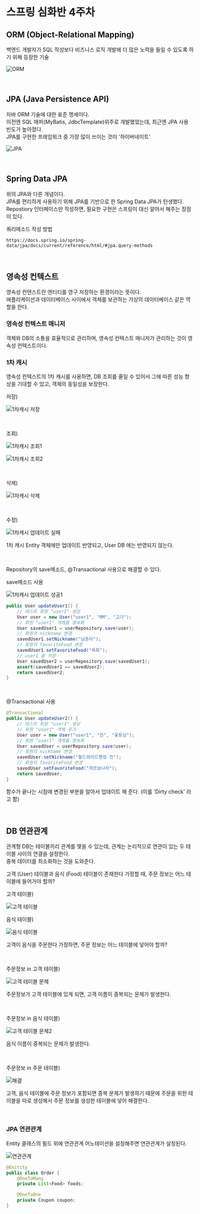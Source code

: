 # 스프링 심화반 4주차

## ORM (Object-Relational Mapping)
백엔드 개발자가  SQL 작성보다 비즈니스 로직 개발에 더 많은 노력을 들일 수 있도록 하기 위해 등장한 기술

![ORM](https://user-images.githubusercontent.com/59812251/173481251-1ff35b3f-2d1e-4d00-80e2-786595a422a8.png)

<br>

## JPA (Java Persistence API)
자바 ORM 기술에 대한 표준 명세이다.  
이전엔 SQL 매퍼(MyBatis, JdbcTemplate)위주로 개발했었는데, 최근엔 JPA 사용 빈도가 높아졌다.  
JPA를 구현한 프레임워크 중 가장 많이 쓰이는 것이 '하이버네이트'

![JPA](https://user-images.githubusercontent.com/59812251/173481258-0b7a3f71-d27e-46b2-a40d-957dd2f62e70.png)

<br>

## Spring Data JPA
위의 JPA와 다른 개념이다.  
JPA를 편리하게 사용하기 위해 JPA를 기반으로 한 Spring Data JPA가 탄생했다.  
Repostiory 인터페이스만 작성하면, 필요한 구현은 스프링이 대신 알아서 해주는 장점이 있다.

쿼리메소드 작성 방법
```
https://docs.spring.io/spring-data/jpa/docs/current/reference/html/#jpa.query-methods
```

<br>

## 영속성 컨텍스트
영속성 컨텐스트란 엔티티를 영구 저장하는 환경이라는 뜻이다.  
애플리케이션과 데이터베이스 사이에서 객체를 보관하는 가상의 데이터베이스 같은 역할을 한다.

### 영속성 컨텍스트 매니저
객체와 DB의 소통을 효율적으로 관리하며, 영속성 컨텍스트 매니저가 관리하는 것이 영속성 컨텍스트이다.

### 1차 캐시
영속성 컨텍스트의 1차 캐시를 사용하면, DB 조회를 줄일 수 있어서 그에 따른 성능 향상을 기대할 수 있고, 객체의 동일성을 보장한다.

저장)

![1차캐시 저장](https://user-images.githubusercontent.com/59812251/173575576-cc1c2303-4bfe-42b5-9c4d-2b19143eb5ef.png)

<br>

조회)

![1차캐시 조회1](https://user-images.githubusercontent.com/59812251/173575583-e136168b-d739-41ca-92e1-36a283f4dd4c.png)

![1차캐시 조회2](https://user-images.githubusercontent.com/59812251/173575587-2e4bcbc3-07b5-456b-aa59-c7fcfacfbbe7.png)

<br>

삭제)

![1차캐시 삭제](https://user-images.githubusercontent.com/59812251/173575590-5c49f0e2-eb35-4e72-89a8-1ea591000074.png)

<br>

수정)

![1차캐시 업데이트 실패](https://user-images.githubusercontent.com/59812251/173575592-c1986529-7389-4047-8400-2f6fa198fcae.png)

1차 캐시 Entity 객체에만 업데이트 반영되고, User DB 에는 반영되지 않는다.  

<br>

Repository의 save메소드, @Transactional 사용으로 해결할 수 있다.

save메소드 사용

![1차캐시 업데이트 성공1](https://user-images.githubusercontent.com/59812251/173575594-a01d0023-7899-4a67-80fd-a6e58e102453.png)

``` java
public User updateUser1() {
    // 테스트 회원 "user1" 생성
    User user = new User("user1", "RM", "고기");
    // 회원 "user1" 객체를 영속화
    User savedUser1 = userRepository.save(user);
    // 회원의 nickname 변경
    savedUser1.setNickname("남준이");
    // 회원의 favoriteFood 변경
    savedUser1.setFavoriteFood("육회");
    // user1 을 저장
    User savedUser2 = userRepository.save(savedUser1);
    assert(savedUser1 == savedUser2);
    return savedUser2;
}
```

<br>

@Transactional 사용

``` java
@Transactional
public User updateUser2() {
    // 테스트 회원 "user1" 생성
    // 회원 "user1" 객체 추가
    User user = new User("user1", "진", "꽃등심");
    // 회원 "user1" 객체를 영속화
    User savedUser = userRepository.save(user);
    // 회원의 nickname 변경
    savedUser.setNickname("월드와이드핸섬 진");
    // 회원의 favoriteFood 변경
    savedUser.setFavoriteFood("까르보나라");
    return savedUser;
}
```
함수가 끝나는 시점에 변경된 부분을 알아서 업데이트 해 준다. (이를 'Dirty
check' 라고 함)

<br>

## DB 연관관계

관계형 DB는 테이블끼리 관계를 맺을 수 있는데, 관계는 논리적으로 연관이 있는 두 테이블 사이의 연결을 설정한다.  
중복 데이터를 최소화하는 것을 도와준다.

고객 (User) 테이블과 음식 (Food) 테이블이 존재한다 가정할 때, 주문 정보는 어느 테이블에 들어가야 할까?

고객 테이블)

![고객 테이블](https://user-images.githubusercontent.com/59812251/173725193-f048fe0c-aebf-47a3-8cb2-6bce5c37c5c8.png)


음식 테이블)

![음식 테이블](https://user-images.githubusercontent.com/59812251/173725197-92c0a251-1a18-4a57-ba69-08154ac497c0.png)

고객이 음식을 주문한다 가정하면, 주문 정보는 어느 테이블에 넣어야 할까?

<br>

주문정보 in 고객 테이블)

![고객 테이블 문제](https://user-images.githubusercontent.com/59812251/173725347-1ba24918-12d5-4f1c-b241-259f70c14765.png)

주문정보가 고객 테이블에 있게 되면, 고객 이름이 중복되는 문제가 발생한다.

<br>

주문정보 in 음식 테이블)

![고객 테이블 문제2](https://user-images.githubusercontent.com/59812251/173725353-72790376-bc67-4dce-b333-83cd6a83691d.png)

음식 이름이 중복되는 문제가 발생한다.

<br>

주문정보 in 주문 테이블)

![해결](https://user-images.githubusercontent.com/59812251/173725355-b2e1af76-e63b-40ba-83c4-7847b5787826.png)

고객, 음식 테이블에 주문 정보가 포함되면 중복 문제가 발생하기 때문에 주문을 위한 테이블을 따로 생성해서 주문 정보를 생성한 테이블에 넣어 해결한다.

<br>

### JPA 연관관계

Entity 클래스의 필드 위에 연관관계 어노테이션을 설정해주면 연관관계가 설정된다.

![연관관계](https://user-images.githubusercontent.com/59812251/173730432-3d07bdf0-80df-46a4-b287-20cf8d689993.png)

``` java
@Enitity
public class Order {
    @OneToMany
    private List<Food> foods;

    @OneToOne
    private Coupon coupon;
}
```